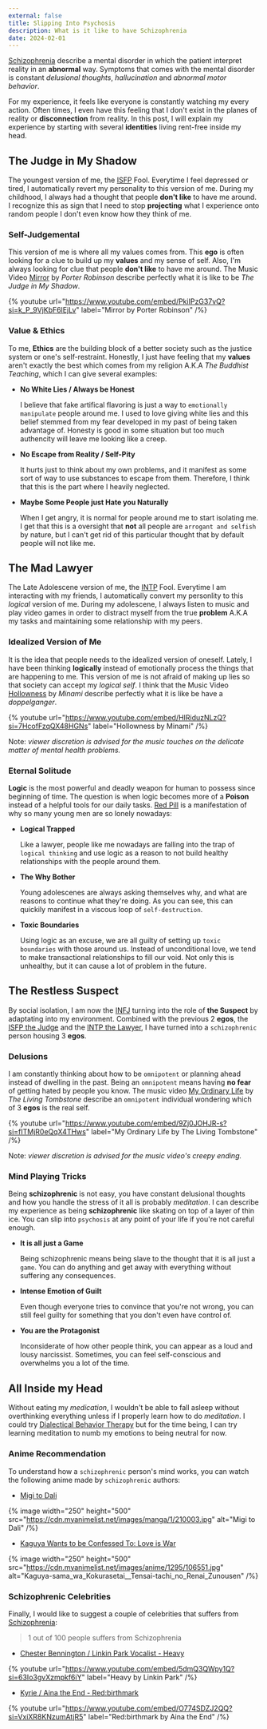 ```yaml
---
external: false
title: Slipping Into Psychosis
description: What is it like to have Schizophrenia
date: 2024-02-01
---
```


[Schizophrenia](https://www.mayoclinic.org/diseases-conditions/schizophrenia/symptoms-causes/syc-20354443) describe a mental disorder in which the patient interpret reality in an **abnormal** way. Symptoms that comes with the mental disorder is constant *delusional thoughts*, *hallucination* and *abnormal motor behavior*.

For my experience, it feels like everyone is constantly watching my every action. Often times, I even have this feeling that I don't exist in the planes of reality or **disconnection** from reality. In this post, I will explain my experience by starting with several **identities** living rent-free inside my head.

## The Judge in My Shadow

The youngest version of me, the [ISFP](https://www.16personalities.com/isfp-personality) Fool. Everytime I feel depressed or tired, I automatically revert my personality to this version of me. During my childhood, I always had a thought that people **don't like** to have me around. I recognize this as sign that I need to stop **projecting** what I experience onto random people I don't even know how they think of me.

### Self-Judgemental

This version of me is where all my values comes from. This **ego** is often looking for a clue to build up my **values** and my sense of self. Also, I'm always looking for clue that people **don't like** to have me around. The Music Video [Mirror](https://youtu.be/PkiIPzG37vQ?si=ZGY51zf5Rr5iwyuX) by *Porter Robinson* describe perfectly what it is like to be *The Judge in My Shadow*.

{% youtube url="https://www.youtube.com/embed/PkiIPzG37vQ?si=k_P_9VjKbF6lEjLv" label="Mirror by Porter Robinson" /%}

### Value & Ethics

To me, **Ethics** are the building block of a better society such as the justice system or one's self-restraint. Honestly, I just have feeling that my **values** aren't exactly the best which comes from my religion A.K.A *The Buddhist Teaching*, which I can give several examples:

- **No White Lies / Always be Honest**

  I believe that fake artifical flavoring is just a way to `emotionally manipulate` people around me. I used to love giving white lies and this belief stemmed from my fear developed in my past of being taken advantage of. Honesty is good in some situation but too much authencity will leave me looking like a creep.

- **No Escape from Reality / Self-Pity**

  It hurts just to think about my own problems, and it manifest as some sort of way to use substances to escape from them. Therefore, I think that this is the part where I heavily neglected.

- **Maybe Some People just Hate you Naturally**

  When I get angry, it is normal for people around me to start isolating me. I get that this is a oversight that **not** all people are `arrogant and selfish` by nature, but I can't get rid of this particular thought that by default people will not like me.

## The Mad Lawyer

The Late Adolescene version of me, the [INTP](https://www.16personalities.com/intp-personality) Fool. Everytime I am interacting with my friends, I automatically convert my personlity to this *logical* version of me. During my adolescene, I always listen to music and play video games in order to distract myself from the true **problem** A.K.A my tasks and maintaining some relationship with my peers.

### Idealized Version of Me

It is the idea that people needs to the idealized version of oneself. Lately, I have been thinking **logically** instead of emotionally process the things that are happening to me. This version of me is not afraid of making up lies so that society can accept my *logical self*. I think that the Music Video [Hollowness](https://youtu.be/HIRiduzNLzQ?si=boDJozpK6eujbVnA) by *Minami* describe perfectly what it is like be have a *doppelganger*.

{% youtube url="https://www.youtube.com/embed/HIRiduzNLzQ?si=7HcofFzqQX48HGNs" label="Hollowness by Minami" /%}

Note: _viewer discretion is advised for the music touches on the delicate matter of mental health problems._

### Eternal Solitude

**Logic** is the most powerful and deadly weapon for human to possess since beginning of time. The question is when logic becomes more of a **Poison** instead of a helpful tools for our daily tasks. [Red Pill](https://medium.com/heart-affairs/what-is-the-red-pill-and-why-are-so-many-young-men-falling-for-it-3045489a8eb7) is a manifestation of why so many young men are so lonely nowadays:

- **Logical Trapped**

  Like a lawyer, people like me nowadays are falling into the trap of `logical thinking` and use logic as a reason to not build healthy relationships with the people around them.

- **The Why Bother**
  
  Young adolescenes are always asking themselves why, and what are reasons to continue what they're doing. As you can see, this can quickily manifest in a viscous loop of `self-destruction`.

- **Toxic Boundaries**

  Using logic as an excuse, we are all guilty of setting up `toxic boundaries` with those around us. Instead of unconditional love, we tend to make transactional relationships to fill our void. Not only this is unhealthy, but it can cause a lot of problem in the future.

## The Restless Suspect

By social isolation, I am now the [INFJ](https://www.16personalities.com/infj-personality) turning into the role of **the Suspect** by adaptating into my environment. Combined with the previous 2 **egos**, the [ISFP the Judge](/freebie/slipping-into-psychosis#judge) and the [INTP the Lawyer](/freebie/slipping-into-psychosis#lawyer), I have turned into a `schizophrenic` person housing 3 **egos**.

### Delusions

I am constantly thinking about how to be `omnipotent` or planning ahead instead of dwelling in the past. Being an `omnipotent` means having **no fear** of getting hated by people you know. The music video [My Ordinary Life](https://youtu.be/9Zj0JOHJR-s?si=K1wSLE7ryPPtv5uy) by *The Living Tombstone* describe an `omnipotent` individual wondering which of 3 **egos** is the real self. 

{% youtube url="https://www.youtube.com/embed/9Zj0JOHJR-s?si=fITMjR0eQqX4THws" label="My Ordinary Life by The Living Tombstone" /%}

Note: _viewer discretion is advised for the music video's creepy ending._

### Mind Playing Tricks

Being **schizophrenic** is not easy, you have constant delusional thoughts and how you handle the stress of it all is probably *meditation*. I can describe my experience as being **schizophrenic** like skating on top of a layer of thin ice. You can slip into `psychosis` at any point of your life if you're not careful enough.

- **It is all just a Game**

  Being schizophrenic means being slave to the thought that it is all just a `game`. You can do anything and get away with everything without suffering any consequences.

- **Intense Emotion of Guilt**
  
  Even though everyone tries to convince that you're not wrong, you can still feel guilty for something that you don't even have control of.

- **You are the Protagonist**  

  Inconsiderate of how other people think, you can appear as a loud and lousy narcissist. Sometimes, you can feel self-conscious and overwhelms you a lot of the time.

## All Inside my Head

Without eating my *medication*, I wouldn't be able to fall asleep without overthinking everything unless if I properly learn how to do *meditation*. I could try [Dialectical Behavior Therapy](https://my.clevelandclinic.org/health/treatments/22838-dialectical-behavior-therapy-dbt) but for the time being, I can try learning meditation to numb my emotions to being neutral for now.

### Anime Recommendation

To understand how a `schizophrenic` person's mind works, you can watch the following anime made by `schizophrenic` authors:

- [Migi to Dali](https://myanimelist.net/manga/107774/Migi_to_Dali)

{% image width="250" height="500" src="https://cdn.myanimelist.net/images/manga/1/210003.jpg" alt="Migi to Dali" /%}

- [Kaguya Wants to be Confessed To: Love is War](https://myanimelist.net/anime/37999/Kaguya-sama_wa_Kokurasetai__Tensai-tachi_no_Renai_Zunousen)

{% image width="250" height="500" src="https://cdn.myanimelist.net/images/anime/1295/106551.jpg" alt="Kaguya-sama_wa_Kokurasetai__Tensai-tachi_no_Renai_Zunousen" /%}

### Schizophrenic Celebrities

Finally, I would like to suggest a couple of celebrities that suffers from [Schizophrenia](https://www.mayoclinic.org/diseases-conditions/schizophrenia/symptoms-causes/syc-20354443):

> 1 out of 100 people suffers from Schizophrenia

- [Chester Bennington / Linkin Park Vocalist - Heavy](https://youtu.be/5dmQ3QWpy1Q?si=R-1hvLYRtEh0GCZC)

{% youtube url="https://www.youtube.com/embed/5dmQ3QWpy1Q?si=63Io3gvXzmpkf6iY" label="Heavy by Linkin Park" /%}

- [Kyrie / Aina the End - Red:birthmark](https://youtu.be/O774SDZJ2QQ?si=nuk3-Zs5WZtmwIr2)

{% youtube url="https://www.youtube.com/embed/O774SDZJ2QQ?si=VxiXR8KNzumAtjR5" label="Red:birthmark by Aina the End" /%}